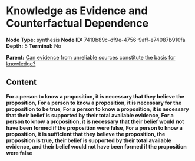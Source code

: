 # Knowledge as Evidence and Counterfactual Dependence

**Node Type:** synthesis
**Node ID:** 7410b89c-df9e-4756-9aff-e74087b910fa
**Depth:** 5
**Terminal:** No

**Parent:** [Can evidence from unreliable sources constitute the basis for knowledge?](can-evidence-from-unreliable-sources-constitute-the-basis-for-knowledge-antithesis-6dfa64b9-2f72-4099-a3ad-5d12e2c90bcf.md)

## Content

**For a person to know a proposition, it is necessary that they believe the proposition**, **For a person to know a proposition, it is necessary for the proposition to be true**, **For a person to know a proposition, it is necessary that their belief is supported by their total available evidence**, **For a person to know a proposition, it is necessary that their belief would not have been formed if the proposition were false**, **For a person to know a proposition, it is sufficient that they believe the proposition, the proposition is true, their belief is supported by their total available evidence, and their belief would not have been formed if the proposition were false**
